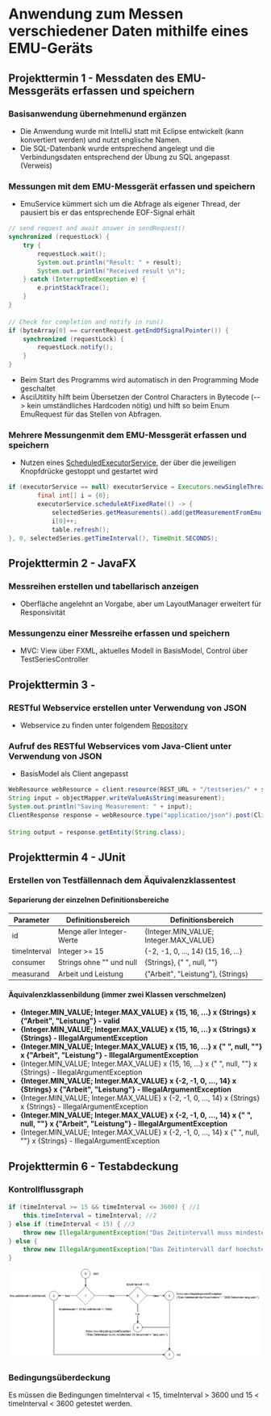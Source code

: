 # Anwendung zum Messen verschiedener Daten mithilfe eines EMU-Geräts

## Projekttermin 1 - Messdaten des EMU-Messgeräts erfassen und speichern
### Basisanwendung übernehmenund ergänzen
* Die Anwendung wurde mit IntelliJ statt mit Eclipse entwickelt (kann konvertiert werden) und nutzt englische Namen.
* Die SQL-Datenbank wurde entsprechend angelegt und die Verbindungsdaten entsprechend der Übung zu SQL angepasst (Verweis)
### Messungen mit dem EMU-Messgerät erfassen und speichern
* EmuService kümmert sich um die Abfrage als eigener Thread, der pausiert bis er das entsprechende EOF-Signal erhält
```java
// send request and await answer in sendRequest()
synchronized (requestLock) {
    try {
        requestLock.wait();
        System.out.println("Result: " + result);
        System.out.println("Received result \n");
    } catch (InterruptedException e) {
        e.printStackTrace();
    }
}

// Check for completion and notify in run()
if (byteArray[0] == currentRequest.getEndOfSignalPointer()) {
    synchronized (requestLock) {
        requestLock.notify();
    }
}
```
* Beim Start des Programms wird automatisch in den Programming Mode geschaltet
* AsciUtitlity hilft beim Übersetzen der Control Characters in Bytecode (--> kein umständliches Hardcoden nötig) und hilft so beim Enum EmuRequest für das Stellen von Abfragen.
### Mehrere Messungenmit dem EMU-Messgerät erfassen und speichern
* Nutzen eines [ScheduledExecutorService](https://docs.oracle.com/javase/7/docs/api/java/util/concurrent/ScheduledExecutorService.html), der über die jeweiligen Knopfdrücke gestoppt und gestartet wird
```java
if (executorService == null) executorService = Executors.newSingleThreadScheduledExecutor();
        final int[] i = {0};
        executorService.scheduleAtFixedRate(() -> {
            selectedSeries.getMeasurements().add(getMeasurementFromEmu(String.valueOf(selectedSeries.getId()), Integer.toString(i[0])));
            i[0]++;
            table.refresh();
}, 0, selectedSeries.getTimeInterval(), TimeUnit.SECONDS);
```

## Projekttermin 2 - JavaFX
### Messreihen erstellen und tabellarisch anzeigen
* Oberfläche angelehnt an Vorgabe, aber um LayoutManager erweitert für Responsivität
### Messungenzu einer Messreihe erfassen und speichern
* MVC: View über FXML, aktuelles Modell in BasisModel, Control über TestSeriesController

## Projekttermin 3 - 
### RESTful Webservice erstellen unter Verwendung von JSON
* Webservice zu finden unter folgendem [Repository](https://github.com/SoerenFrohne/RestServer)
### Aufruf des RESTful Webservices vom Java-Client unter Verwendung von JSON
* BasisModel als Client angepasst
```java
WebResource webResource = client.resource(REST_URL + "/testseries/" + seriesId);
String input = objectMapper.writeValueAsString(measurement);
System.out.println("Saving Measurement: " + input);
ClientResponse response = webResource.type("application/json").post(ClientResponse.class, input);

String output = response.getEntity(String.class);
```
## Projekttermin 4 - JUnit
### Erstellen von Testfällennach dem Äquivalenzklassentest 

#### Separierung der einzelnen Definitionsbereiche
| Parameter     | Definitionsbereich        | Definitionsbereich                    |
| ------------- |---------------------------| --------------------------------------|
| id            | Menge aller Integer-Werte | {Integer.MIN_VALUE; Integer.MAX_VALUE}|
| timeInterval  | Integer >= 15             | {-2, -1, 0, ..., 14} {15, 16, ...}    |
| consumer      | Strings ohne "" und null  | {Strings}, {" ", null, ""}            |
| measurand     | Arbeit und Leistung       | {"Arbeit", "Leistung"}, {Strings}     |

#### Äquivalenzklassenbildung (immer zwei Klassen verschmelzen)
* **{Integer.MIN_VALUE; Integer.MAX_VALUE} x {15, 16, ...} x {Strings} x {"Arbeit", "Leistung"} - valid**
* **{Integer.MIN_VALUE; Integer.MAX_VALUE} x {15, 16, ...} x {Strings} x {Strings} - IllegalArgumentException**
* **{Integer.MIN_VALUE; Integer.MAX_VALUE} x {15, 16, ...} x {" ", null, ""} x {"Arbeit", "Leistung"} - IllegalArgumentException**
* {Integer.MIN_VALUE; Integer.MAX_VALUE} x {15, 16, ...} x {" ", null, ""} x {Strings} - IllegalArgumentException
* **{Integer.MIN_VALUE; Integer.MAX_VALUE} x {-2, -1, 0, ..., 14} x {Strings} x {"Arbeit", "Leistung"} - IllegalArgumentException**
* {Integer.MIN_VALUE; Integer.MAX_VALUE} x {-2, -1, 0, ..., 14} x {Strings} x {Strings} - IllegalArgumentException
* **{Integer.MIN_VALUE; Integer.MAX_VALUE} x {-2, -1, 0, ..., 14} x {" ", null, ""} x {"Arbeit", "Leistung"} - IllegalArgumentException**
* {Integer.MIN_VALUE; Integer.MAX_VALUE} x {-2, -1, 0, ..., 14} x {" ", null, ""} x {Strings} - IllegalArgumentException

## Projekttermin 6 - Testabdeckung
### Kontrollflussgraph
```java
if (timeInterval >= 15 && timeInterval <= 3600) { //1
    this.timeInterval = timeInterval; //2
} else if (timeInterval < 15) { //3
    throw new IllegalArgumentException("Das Zeitintervall muss mindestens 15 Sekunden lang sein."); //4
} else {
    throw new IllegalArgumentException("Das Zeitintervall darf hoechstens 3600 Sekunden lang sein."); //5
}
```
![Kontrollflussgraph für die Methode](https://raw.githubusercontent.com/SoerenFrohne/EMU-Check-USB/master/DiagrammA.png)

### Bedingungsüberdeckung
Es müssen die Bedingungen timeInterval < 15, timeInterval > 3600 und 15 < timeInterval < 3600 getestet werden.
